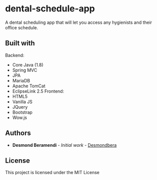# dental-schedule-app
A dental scheduling app that will let you access any hygienists and their office schedule. 

## Built with
Backend:
  - Core Java (1.8)
  - Spring MVC
  - JPA
  - MariaDB
  - Apache TomCat
  - EclipseLink 2.5
Frontend:
  - HTML5
  - Vanilla JS
  - JQuery
  - Bootstrap
  - Wow.js

## Authors
* **Desmond  Beramendi** - *Initial work* - [Desmondbera](https://github.com/desmondbera)
## License

This project is licensed under the MIT License
